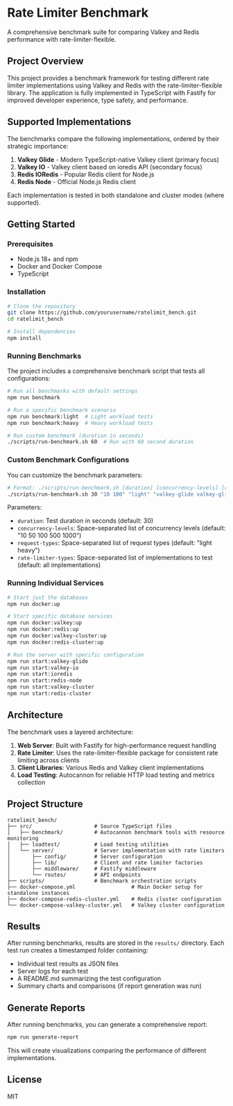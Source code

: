 # Rate Limiter Benchmark

A comprehensive benchmark suite for comparing Valkey and Redis performance with rate-limiter-flexible.

## Project Overview

This project provides a benchmark framework for testing different rate limiter implementations using Valkey and Redis with the rate-limiter-flexible library. The application is fully implemented in TypeScript with Fastify for improved developer experience, type safety, and performance.

## Supported Implementations

The benchmarks compare the following implementations, ordered by their strategic importance:

1. **Valkey Glide** - Modern TypeScript-native Valkey client (primary focus)
2. **Valkey IO** - Valkey client based on ioredis API (secondary focus)
3. **Redis IORedis** - Popular Redis client for Node.js
4. **Redis Node** - Official Node.js Redis client

Each implementation is tested in both standalone and cluster modes (where supported).

## Getting Started

### Prerequisites

- Node.js 18+ and npm
- Docker and Docker Compose
- TypeScript

### Installation

```bash
# Clone the repository
git clone https://github.com/yourusername/ratelimit_bench.git
cd ratelimit_bench

# Install dependencies
npm install
```

### Running Benchmarks

The project includes a comprehensive benchmark script that tests all configurations:

```bash
# Run all benchmarks with default settings
npm run benchmark

# Run a specific benchmark scenario
npm run benchmark:light  # Light workload tests
npm run benchmark:heavy  # Heavy workload tests

# Run custom benchmark (duration in seconds)
./scripts/run-benchmark.sh 60  # Run with 60 second duration
```

### Custom Benchmark Configurations

You can customize the benchmark parameters:

```bash
# Format: ./scripts/run-benchmark.sh [duration] [concurrency-levels] [request-types] [rate-limiter-types]
./scripts/run-benchmark.sh 30 "10 100" "light" "valkey-glide valkey-glide:cluster"
```

Parameters:

- `duration`: Test duration in seconds (default: 30)
- `concurrency-levels`: Space-separated list of concurrency levels (default: "10 50 100 500 1000")
- `request-types`: Space-separated list of request types (default: "light heavy")
- `rate-limiter-types`: Space-separated list of implementations to test (default: all implementations)

### Running Individual Services

```bash
# Start just the databases
npm run docker:up

# Start specific database services
npm run docker:valkey:up
npm run docker:redis:up
npm run docker:valkey-cluster:up
npm run docker:redis-cluster:up

# Run the server with specific configuration
npm run start:valkey-glide
npm run start:valkey-io
npm run start:ioredis
npm run start:redis-node
npm run start:valkey-cluster
npm run start:redis-cluster
```

## Architecture

The benchmark uses a layered architecture:

1. **Web Server**: Built with Fastify for high-performance request handling
2. **Rate Limiter**: Uses the rate-limiter-flexible package for consistent rate limiting across clients
3. **Client Libraries**: Various Redis and Valkey client implementations
4. **Load Testing**: Autocannon for reliable HTTP load testing and metrics collection

## Project Structure

```
ratelimit_bench/
├── src/                    # Source TypeScript files
│   ├── benchmark/          # Autocannon benchmark tools with resource monitoring
│   ├── loadtest/           # Load testing utilities
│   └── server/             # Server implementation with rate limiters
│       ├── config/         # Server configuration
│       ├── lib/            # Client and rate limiter factories
│       ├── middleware/     # Fastify middleware
│       └── routes/         # API endpoints
├── scripts/                # Benchmark orchestration scripts
├── docker-compose.yml                  # Main Docker setup for standalone instances
├── docker-compose-redis-cluster.yml    # Redis cluster configuration
└── docker-compose-valkey-cluster.yml   # Valkey cluster configuration
```

## Results

After running benchmarks, results are stored in the `results/` directory. Each test run creates a timestamped folder containing:

- Individual test results as JSON files
- Server logs for each test
- A README.md summarizing the test configuration
- Summary charts and comparisons (if report generation was run)

## Generate Reports

After running benchmarks, you can generate a comprehensive report:

```bash
npm run generate-report
```

This will create visualizations comparing the performance of different implementations.

## License

MIT
